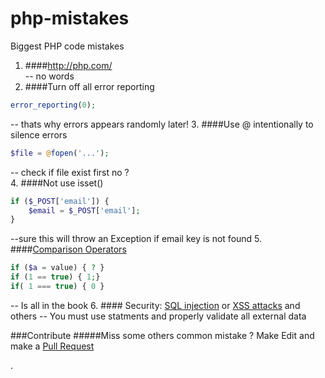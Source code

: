 # php-mistakes
Biggest PHP code mistakes

1. ####http://php.com/  
 -- no words
2. ####Turn off all error reporting
```php
error_reporting(0);
```
-- thats why errors appears randomly later!
3. ####Use @ intentionally to silence errors
```php
$file = @fopen('...');
```
--  check if file exist first no ?  
4. ####Not use isset()
```php
if ($_POST['email']) {
    $email = $_POST['email'];
}
```
--sure this will throw an Exception if email key is not found
5. ####[Comparison Operators](http://php.net/manual/en/language.operators.comparison.php "http://php.net/manual/en/language.operators.comparison.php")
```php
if ($a = value) { ? }
if (1 == true) { 1;}
if( 1 === true) { 0 }
```
-- Is all in the book
6. #### Security: [SQL injection](http://en.wikipedia.org/wiki/SQL_injection "http://en.wikipedia.org/wiki/SQL_injection") or [XSS attacks](http://en.wikipedia.org/wiki/Cross-site_scripting "http://en.wikipedia.org/wiki/Cross-site_scripting") and others
-- You must use statments and properly validate all external data


###Contribute
#####Miss some others common mistake ? Make Edit and make a [Pull Request](https://github.com/juliomatcom/php-mistakes/compare "Pull request")

.

